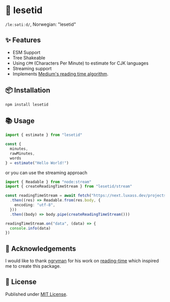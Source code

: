 # 📖 lesetid

`/leːsətiːd/`, Norwegian: "lesetid"

## ✨ Features

- ESM Support
- Tree Shakeable
- Using `CPM` (Characters Per Minute) to estimate for CJK languages
- Streaming support
- Implements [Medium's reading time algorithm](https://help.medium.com/hc/en-us/articles/214991667-Read-time).

## 📦 Installation

```sh
npm install lesetid
```

## 📚 Usage

```ts
import { estimate } from "lesetid"

const {
  minutes,
  rawMinutes,
  words
} = estimate("Hello World!")
```

or you can use the streaming approach

```ts
import { Readable } from "node:stream"
import { createReadingTimeStream } from "lesetid/stream"

const readingTimeStream = await fetch("https://next.luxass.dev/projects/eslint-config/raw")
  .then((res) => Readable.from(res.body, {
    encoding: "utf-8",
  }))
  .then((body) => body.pipe(createReadingTimeStream()))

readingTimeStream.on("data", (data) => {
  console.info(data)
})
```

## 🙌 Acknowledgements
I would like to thank [ngryman](https://github.com/ngryman) for his work on [reading-time](https://github.com/ngryman/reading-time) which inspired me to create this package.

## 📄 License

Published under [MIT License](./LICENSE).
